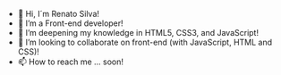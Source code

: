 - 👋 Hi, I´m Renato Silva!
- 👀 I’m a Front-end developer!
- 🌱 I’m deepening my knowledge in HTML5, CSS3, and JavaScript!
- 💞️ I’m looking to collaborate on front-end (with JavaScript, HTML and CSS)!
- 📫 How to reach me ... soon!

